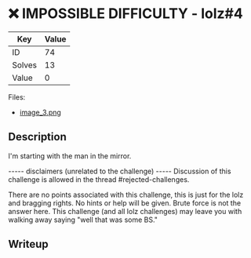 # ❌ IMPOSSIBLE DIFFICULTY - lolz#4

| Key | Value |
| --- | --- |
| ID | 74 |
| Solves | 13 |
| Value | 0 |

Files:

- [image_3.png](https://huntress.ctf.games/files/d62cd9ab262e025be3577f3e05ddc28c/image_3.png?token=eyJ1c2VyX2lkIjozMTgyLCJ0ZWFtX2lkIjo0MDcsImZpbGVfaWQiOjYyfQ.ZSk-_g.oRaNeYPb6GpPxrTHh24uPaE8bBQ)

## Description

I'm starting with the man in the mirror. 

----- disclaimers (unrelated to the challenge) -----
Discussion of this challenge is allowed in the thread #rejected-challenges.

There are no points associated with this challenge, this is just for the lolz and bragging rights. No hints or help will be given. Brute force is not the answer here. This challenge (and all lolz challenges) may leave you with walking away saying "well that was some BS."

## Writeup
